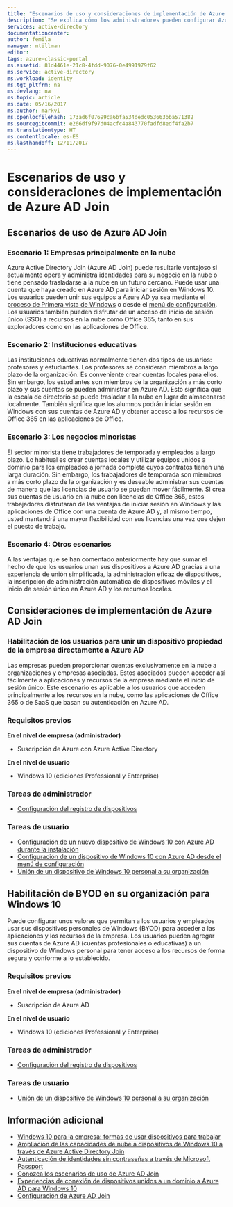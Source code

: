 ```yaml
---
title: "Escenarios de uso y consideraciones de implementación de Azure AD Join | Microsoft Docs"
description: "Se explica cómo los administradores pueden configurar Azure AD Join para sus usuarios finales (empleados, estudiantes, otros usuarios). También describe los distintos escenarios reales de uso de Azure AD Join."
services: active-directory
documentationcenter: 
author: femila
manager: mtillman
editor: 
tags: azure-classic-portal
ms.assetid: 81d4461e-21c8-4fdd-9076-0e4991979f62
ms.service: active-directory
ms.workload: identity
ms.tgt_pltfrm: na
ms.devlang: na
ms.topic: article
ms.date: 05/16/2017
ms.author: markvi
ms.openlocfilehash: 173ad6f07699ca6bfa534dedc053663bba571382
ms.sourcegitcommit: e266df9f97d04acfc4a843770fadfd8edf4fa2b7
ms.translationtype: HT
ms.contentlocale: es-ES
ms.lasthandoff: 12/11/2017
---
```

# <a name="usage-scenarios-and-deployment-considerations-for-azure-ad-join"></a>Escenarios de uso y consideraciones de implementación de Azure AD Join
## <a name="usage-scenarios-for-azure-ad-join"></a>Escenarios de uso de Azure AD Join
### <a name="scenario-1-businesses-largely-in-the-cloud"></a>Escenario 1: Empresas principalmente en la nube
Azure Active Directory Join (Azure AD Join) puede resultarle ventajoso si actualmente opera y administra identidades para su negocio en la nube o tiene pensado trasladarse a la nube en un futuro cercano. Puede usar una cuenta que haya creado en Azure AD para iniciar sesión en Windows 10. Los usuarios pueden unir sus equipos a Azure AD ya sea mediante el [proceso de Primera vista de Windows](active-directory-azureadjoin-user-frx.md) o desde el [menú de configuración](active-directory-azureadjoin-user-upgrade.md).  Los usuarios también pueden disfrutar de un acceso de inicio de sesión único (SSO) a recursos en la nube como Office 365, tanto en sus exploradores como en las aplicaciones de Office.

### <a name="scenario-2-educational-institutions"></a>Escenario 2: Instituciones educativas
Las instituciones educativas normalmente tienen dos tipos de usuarios: profesores y estudiantes. Los profesores se consideran miembros a largo plazo de la organización. Es conveniente crear cuentas locales para ellos. Sin embargo, los estudiantes son miembros de la organización a más corto plazo y sus cuentas se pueden administrar en Azure AD. Esto significa que la escala de directorio se puede trasladar a la nube en lugar de almacenarse localmente. También significa que los alumnos podrán iniciar sesión en Windows con sus cuentas de Azure AD y obtener acceso a los recursos de Office 365 en las aplicaciones de Office.

### <a name="scenario-3-retail-businesses"></a>Escenario 3: Los negocios minoristas
El sector minorista tiene trabajadores de temporada y empleados a largo plazo. Lo habitual es crear cuentas locales y utilizar equipos unidos a dominio para los empleados a jornada completa cuyos contratos tienen una larga duración. Sin embargo, los trabajadores de temporada son miembros a más corto plazo de la organización y es deseable administrar sus cuentas de manera que las licencias de usuario se puedan mover fácilmente. Si crea sus cuentas de usuario en la nube con licencias de Office 365, estos trabajadores disfrutarán de las ventajas de iniciar sesión en Windows y las aplicaciones de Office con una cuenta de Azure AD y, al mismo tiempo, usted mantendrá una mayor flexibilidad con sus licencias una vez que dejen el puesto de trabajo.

### <a name="scenario-4-additional-scenarios"></a>Escenario 4: Otros escenarios
A las ventajas que se han comentado anteriormente hay que sumar el hecho de que los usuarios unan sus dispositivos a Azure AD gracias a una experiencia de unión simplificada, la administración eficaz de dispositivos, la inscripción de administración automática de dispositivos móviles y el inicio de sesión único en Azure AD y los recursos locales.  

## <a name="deployment-considerations-for-azure-ad-join"></a>Consideraciones de implementación de Azure AD Join
### <a name="enable-your-users-to-join-a-company-owned-device-directly-to-azure-ad"></a>Habilitación de los usuarios para unir un dispositivo propiedad de la empresa directamente a Azure AD
Las empresas pueden proporcionar cuentas exclusivamente en la nube a organizaciones y empresas asociadas. Estos asociados pueden acceder así fácilmente a aplicaciones y recursos de la empresa mediante el inicio de sesión único. Este escenario es aplicable a los usuarios que acceden principalmente a los recursos en la nube, como las aplicaciones de Office 365 o de SaaS que basan su autenticación en Azure AD.

### <a name="prerequisites"></a>Requisitos previos
**En el nivel de empresa (administrador)**

* Suscripción de Azure con Azure Active Directory  

**En el nivel de usuario**

* Windows 10 (ediciones Professional y Enterprise)

### <a name="administrator-tasks"></a>Tareas de administrador
* [Configuración del registro de dispositivos](active-directory-azureadjoin-setup.md)

### <a name="user-tasks"></a>Tareas de usuario
* [Configuración de un nuevo dispositivo de Windows 10 con Azure AD durante la instalación](active-directory-azureadjoin-user-frx.md)
* [Configuración de un dispositivo de Windows 10 con Azure AD desde el menú de configuración](active-directory-azureadjoin-user-upgrade.md)
* [Unión de un dispositivo de Windows 10 personal a su organización](active-directory-azureadjoin-personal-device.md)

## <a name="enable-byod-in-your-organization-for-windows-10"></a>Habilitación de BYOD en su organización para Windows 10
Puede configurar unos valores que permitan a los usuarios y empleados usar sus dispositivos personales de Windows (BYOD) para acceder a las aplicaciones y los recursos de la empresa. Los usuarios pueden agregar sus cuentas de Azure AD (cuentas profesionales o educativas) a un dispositivo de Windows personal para tener acceso a los recursos de forma segura y conforme a lo establecido.

### <a name="prerequisites"></a>Requisitos previos
**En el nivel de empresa (administrador)**

* Suscripción de Azure AD

**En el nivel de usuario**

* Windows 10 (ediciones Professional y Enterprise)

### <a name="administrator-tasks"></a>Tareas de administrador
* [Configuración del registro de dispositivos](active-directory-azureadjoin-setup.md)

### <a name="user-tasks"></a>Tareas de usuario
* [Unión de un dispositivo de Windows 10 personal a su organización](active-directory-azureadjoin-personal-device.md)

## <a name="additional-information"></a>Información adicional
* [Windows 10 para la empresa: formas de usar dispositivos para trabajar](active-directory-azureadjoin-windows10-devices-overview.md)
* [Ampliación de las capacidades de nube a dispositivos de Windows 10 a través de Azure Active Directory Join](active-directory-azureadjoin-user-upgrade.md)
* [Autenticación de identidades sin contraseñas a través de Microsoft Passport](active-directory-azureadjoin-passport.md)
* [Conozca los escenarios de uso de Azure AD Join](active-directory-azureadjoin-deployment-aadjoindirect.md)
* [Experiencias de conexión de dispositivos unidos a un dominio a Azure AD para Windows 10](active-directory-azureadjoin-devices-group-policy.md)
* [Configuración de Azure AD Join](active-directory-azureadjoin-setup.md)

